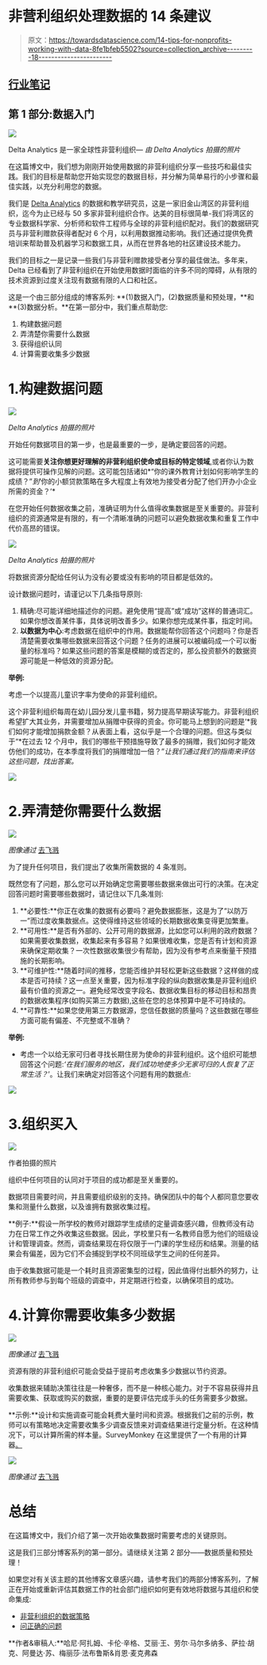# 非营利组织处理数据的 14 条建议

> 原文：<https://towardsdatascience.com/14-tips-for-nonprofits-working-with-data-8fe1bfeb5502?source=collection_archive---------18----------------------->

## [行业笔记](https://towardsdatascience.com/tagged/notes-from-industry)

## 第 1 部分:数据入门

![](img/5ae26dcf2764c4a087db243a5bcce814.png)

Delta Analytics 是一家全球性非营利组织— *由 Delta Analytics 拍摄的照片*

在这篇博文中，我们想为刚刚开始使用数据的非营利组织分享一些技巧和最佳实践。我们的目标是帮助您开始实现您的数据目标，并分解为简单易行的小步骤和最佳实践，以充分利用您的数据。

我们是 [Delta Analytics](http://www.deltanalytics.org/) 的数据和教学研究员，这是一家旧金山湾区的非营利组织，迄今为止已经与 50 多家非营利组织合作。达美的目标很简单-我们将湾区的专业数据科学家、分析师和软件工程师与全球的非营利组织配对。我们的数据研究员与非营利赠款获得者配对 6 个月，以利用数据推动影响。我们还通过提供免费培训来帮助普及机器学习和数据工具，从而在世界各地的社区建设技术能力。

我们的目标之一是记录一些我们与非营利赠款接受者分享的最佳做法。多年来，Delta 已经看到了非营利组织在开始使用数据时面临的许多不同的障碍，从有限的技术资源到过度关注现有数据有限的人口和社区。

这是一个由三部分组成的博客系列: **(1)数据入门，(2)数据质量和预处理，**和 **(3)数据分析。**在第一部分中，我们重点帮助您:

1.  构建数据问题
2.  弄清楚你需要什么数据
3.  获得组织认同
4.  计算需要收集多少数据

# 1.构建数据问题

![](img/21f526580e9a9e1dcf323add78ed30e2.png)

*Delta Analytics 拍摄的照片*

开始任何数据项目的第一步，也是最重要的一步，是确定要回答的问题。

这可能需要**关注你想更好理解的非营利组织使命或目标的特定领域**,或者你认为数据将提供可操作见解的问题。这可能包括诸如*“你的课外教育计划如何影响学生的成绩？”*到*‘你的小额贷款策略在多大程度上有效地为接受者分配了他们开办小企业所需的资金？’*

在您开始任何数据收集之前，准确证明为什么值得收集数据是至关重要的。非营利组织的资源通常是有限的，有一个清晰准确的问题可以避免数据收集和重复工作中代价高昂的错误。

![](img/f6c1160e72b9050d223fa18f8a4e5018.png)

*Delta Analytics 拍摄的照片*

将数据资源分配给任何认为没有必要或没有影响的项目都是低效的。

设计数据问题时，请谨记以下几条指导原则:

1.  精确:尽可能详细地描述你的问题。避免使用“提高”或“成功”这样的普通词汇。如果你想改善某件事，具体说明改善多少。如果你想完成某件事，指定时间。
2.  **以数据为中心**:考虑数据在组织中的作用。数据能帮你回答这个问题吗？你是否清楚需要收集哪些数据来回答这个问题？任务的进展可以被编码成一个可以衡量的标准吗？如果这些问题的答案是模糊的或否定的，那么投资额外的数据资源可能是一种低效的资源分配。

**举例:**

考虑一个以提高儿童识字率为使命的非营利组织。

这个非营利组织每周在幼儿园分发儿童书籍，努力提高早期读写能力。非营利组织希望扩大其业务，并需要增加从捐赠中获得的资金。你可能马上想到的问题是‘*我们如何才能增加捐款金额？从表面上看，这似乎是一个合理的问题。但这与类似于“*在过去 12 个月中，我们的哪些干预措施导致了最多的捐赠，我们如何才能效仿他们的成功，在本季度将我们的捐赠增加一倍？”*让我们通过我们的指南来评估这些问题，找出答案。*

![](img/cccad25e65874bf01a05d326f8db95ae.png)

# 2.弄清楚你需要什么数据

![](img/2646613fc9934031336e8bcc07bccfc1.png)

*图像通过* [去飞溅](https://unsplash.com/s/photos/non-profit)

为了提升任何项目，我们提出了收集所需数据的 4 条准则。

既然您有了问题，那么您可以开始确定您需要哪些数据来做出可行的决策。在决定回答问题时需要哪些数据时，请记住以下几条准则:

1.  **必要性:**你正在收集的数据有必要吗？避免数据膨胀，这是为了“以防万一”而过度收集数据点。这使得维持这些领域的长期数据收集变得更加繁重。
2.  **可用性:**是否有外部的、公开可用的数据源，比如您可以利用的政府数据？如果需要收集数据，收集起来有多容易？如果很难收集，您是否有计划和资源来确保定期收集？一次性数据收集很少有帮助，因为没有参考点来衡量干预措施的长期影响。
3.  **可维护性:**随着时间的推移，您能否维护并轻松更新这些数据？这样做的成本是否可持续？这一点至关重要，因为标准字段的纵向数据收集是非营利组织最有价值的资源之一。避免经常改变字段名、数据收集目标的移动目标和昂贵的数据收集程序(如购买第三方数据),这些在您的总体预算中是不可持续的。
4.  **可靠性:**如果您使用第三方数据源，您信任数据的质量吗？这些数据在哪些方面可能有偏差、不完整或不准确？

**举例:**

*   考虑一个以给无家可归者寻找长期住房为使命的非营利组织。这个组织可能想回答这个问题:*‘在我们服务的地区，我们成功地使多少无家可归的人恢复了正常生活？*’。让我们来确定对回答这个问题有用的数据点:

![](img/897265793b970b390001018636ee782d.png)

# 3.组织买入

![](img/75c96984fb29a12e2bef5593076ba594.png)

作者拍摄的照片

组织中任何项目的认同对于项目的成功都是至关重要的。

数据项目需要时间，并且需要组织级别的支持。确保团队中的每个人都同意您要收集和测量什么数据，以及谁拥有数据收集过程。

**例子:**假设一所学校的教师对跟踪学生成绩的定量调查感兴趣，但教师没有动力在日常工作之外收集这些数据。因此，学校里只有一名教师自愿为他们的班级设计和管理调查。然而，调查结果现在将仅限于一门课的学生经历和结果。测量的结果会有偏差，因为它们不会捕捉到学校不同班级学生之间的任何差异。

由于收集数据可能是一个耗时且资源密集型的过程，因此值得付出额外的努力，让所有教师参与到每个班级的调查中，并定期进行检查，以确保项目的成功。

# 4.计算你需要收集多少数据

![](img/b7d1d10521de88daf11074ad6050acde.png)

*图像通过* [去飞溅](https://unsplash.com/s/photos/non-profit)

资源有限的非营利组织可能会受益于提前考虑收集多少数据以节约资源。

收集数据来辅助决策往往是一种奢侈，而不是一种核心能力。对于不容易获得并且需要收集、获取或购买的数据，重要的是要评估完成手头的任务需要多少数据。

**示例:**设计和实施调查可能会耗费大量时间和资源。根据我们之前的示例，教师可以有策略地决定需要收集多少调查反馈来对调查结果进行定量分析。在这种情况下，可以计算所需的样本量。SurveyMonkey 在这里提供了一个有用的计算器[。](https://www.surveymonkey.com/mp/sample-size-calculator/)

![](img/aef79cdd6c01563c1c9f8ebb2e27bcc7.png)

*图像通过* [去飞溅](https://unsplash.com/s/photos/non-profit)

# **总结**

在这篇博文中，我们介绍了第一次开始收集数据时需要考虑的关键原则。

这是我们三部分博客系列的第一部分。请继续关注第 2 部分——数据质量和预处理！

如果您对有关该主题的其他博客文章感兴趣，请参考我们的两部分博客系列，了解正在开始或重新评估其数据工作的社会部门组织如何更有效地将数据与其组织和使命集成:

*   [非营利组织的数据策略](https://blog.deltanalytics.org/data-strategy-for-non-profits-why-4f93d7abacf2)
*   [问正确的问题](https://blog.deltanalytics.org/asking-the-right-data-questions-a14cb37dc177)

**作者&审稿人:**哈尼·阿扎姆、卡伦·辛格、艾丽·王、劳尔·马尔多纳多、萨拉·胡克、阿曼达·苏、梅丽莎·法布鲁斯&肖恩·麦克弗森